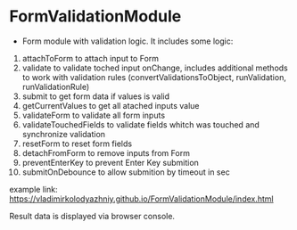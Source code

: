 # FormValidationModule

 * Form module with validation logic. It includes some logic:
 1. attachToForm to attach input to Form
 2. validate to validate toched input onChange, includes
    additional methods to work with validation rules (convertValidationsToObject, runValidation, runValidationRule)
 3. submit to get form data if values is valid
 4. getCurrentValues to get all atached inputs value
 5. validateForm to validate all form inputs
 6. validateTouchedFields to validate fields whitch was touched and synchronize validation
 7. resetForm to reset form fields
 8. detachFromForm to remove inputs from Form
 9. preventEnterKey to prevent Enter Key submition
 10. submitOnDebounce to allow submition by timeout in sec

 example link: https://vladimirkolodyazhniy.github.io/FormValidationModule/index.html
 
Result data is displayed via browser console.
